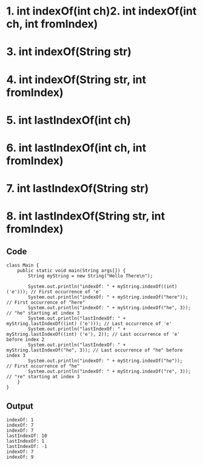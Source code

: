 # 1. int indexOf(int ch)2. int indexOf(int ch, int fromIndex)
# 3. int indexOf(String str)
# 4. int indexOf(String str, int fromIndex) 
# 5. int lastIndexOf(int ch)
# 6. int lastIndexOf(int ch, int fromIndex)
# 7. int lastIndexOf(String str)
# 8. int lastIndexOf(String str, int fromIndex)


## Code

```
class Main {
    public static void main(String args[]) {
        String myString = new String("Hello There\n");

        System.out.println("indexOf: " + myString.indexOf((int) ('e'))); // First occurrence of 'e'
        System.out.println("indexOf: " + myString.indexOf("here"));      // First occurrence of "here"
        System.out.println("indexOf: " + myString.indexOf("he", 3));     // "he" starting at index 3
        System.out.println("lastIndexOf: " + myString.lastIndexOf((int) ('e'))); // Last occurrence of 'e'
        System.out.println("lastIndexOf: " + myString.lastIndexOf((int) ('e'), 2)); // Last occurrence of 'e' before index 2
        System.out.println("lastIndexOf: " + myString.lastIndexOf("he", 3)); // Last occurrence of "he" before index 3
        System.out.println("indexOf: " + myString.indexOf("he"));        // First occurrence of "he"
        System.out.println("indexOf: " + myString.indexOf("re", 3));     // "re" starting at index 3
    }
}
```


## Output

```
indexOf: 1
indexOf: 7
indexOf: 7
lastIndexOf: 10
lastIndexOf: 1
lastIndexOf: -1
indexOf: 7
indexOf: 9

```

